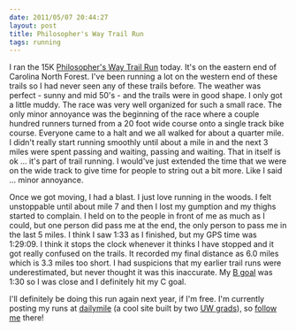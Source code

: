```yaml
---
date: 2011/05/07 20:44:27
layout: post
title: Philosopher's Way Trail Run
tags: running
---
```

I ran the 15K [Philosopher's Way Trail
Run](http://www.trailheads.org/pwtr/) today. It's on the eastern end
of Carolina North Forest. I've been running a lot on the western end
of these trails so I had never seen any of these trails before. The
weather was perfect - sunny and mid 50's - and the trails were in good
shape. I only got a little muddy. The race was very well organized for
such a small race. The only minor annoyance was the beginning of the
race where a couple hundred runners turned from a 20 foot wide course
onto a single track bike course. Everyone came to a halt and we all
walked for about a quarter mile. I didn't really start running
smoothly until about a mile in and the next 3 miles were spent passing
and waiting, passing and waiting. That in itself is ok ... it's part
of trail running. I would've just extended the time that we were on
the wide track to give time for people to string out a bit more. Like I
said ... minor annoyance.

Once we got moving, I had a blast. I just love running in the woods. I
felt unstoppable until about mile 7 and then I lost my gumption and my
thighs started to complain. I held on to the people in front of me as
much as I could, but one person did pass me at the end, the only
person to pass me in the last 5 miles. I think I saw 1:33 as I
finished, but my GPS time was 1:29:09. I think it stops the clock
whenever it thinks I have stopped and it got really confused on the
trails. It recorded my final distance as 6.0 miles which is 3.3 miles
too short. I had suspicions that my earlier trail runs were
underestimated, but never thought it was this inaccurate. My [B
goal](http://www.lovingtherun.com/running-tips/the-a-b-cs) was 1:30 so
I was close and I definitely hit my C goal. 

I'll definitely be doing this run again next year, if I'm free. I'm
currently posting my runs at [dailymile](http://www.dailymile.com/) (a
cool site built by two [UW
grads](http://onwisconsin.uwalumni.com/departments/ben-weiner-06-and-kelly-korevec-06-partnership-in-motion/)),
so [follow me](http://www.dailymile.com/people/vkurup) there!

